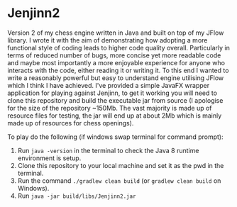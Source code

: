 # Jenjinn2
Version 2 of my chess engine written in Java and built on top of my JFlow library. I wrote it with the aim
of demonstrating how adopting a more functional style of coding leads to higher code quality overall. Particularly in terms of reduced number of bugs, more concise yet more readable code and maybe most importantly a more enjoyable experience for anyone who interacts with the code, either reading it or writing it. To this end I wanted to write a reasonably powerful but easy to understand engine utilising JFlow which I think I have achieved. I've provided a simple JavaFX wrapper application for playing against Jenjinn, to get it working you will need to clone this repository and build the executable jar from source (I apologise for the size of the repository ~150Mb. The vast majority is made up of resource files for testing, the jar will end up at about 2Mb which is mainly made up of resources for chess openings).


To play do the following (if windows swap terminal for command prompt):

1. Run `java -version` in the terminal to check the Java 8 runtime environment is setup.
2. Clone this repository to your local machine and set it as the pwd in the terminal.
3. Run the command `./gradlew clean build` (or `gradlew clean build` on Windows).
5. Run `java -jar build/libs/Jenjinn2.jar` 
